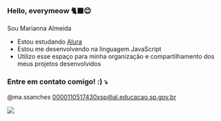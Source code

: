 ### Hello, everymeow 🐈‍⬛😊

Sou Marianna Almeida

- Estou estudando [Alura](https://www.alura.com.br)
- Estou me desenvolvendo na linguagem JavaScript
- Utilizo esse espaço para minha organização e compartilhamento dos meus projetos desenvolvidos

### Entre em contato comigo! :) ⤵️

@ma.ssanches
0000110517430xsp@al.educacao.sp.gov.br 



![](https://media.tenor.com/QohC_o1osqEAAAAM/violet-evergarden-violet.gif)

